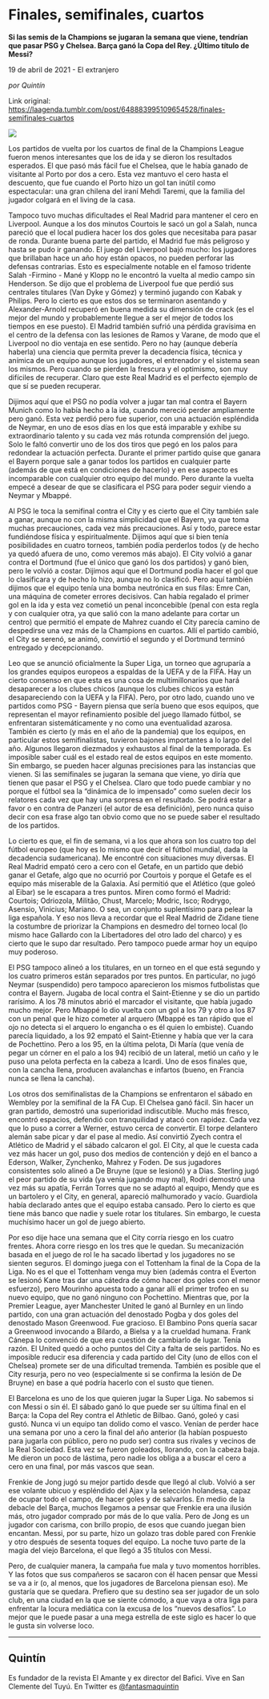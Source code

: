 # Finales, semifinales, cuartos

**Si las semis de la Champions se jugaran la semana que viene, tendrían que pasar PSG y Chelsea. Barça ganó la Copa del Rey. ¿Último título de Messi?**

19 de abril de 2021 - El extranjero

_por Quintín_

Link original: https://laagenda.tumblr.com/post/648883995109654528/finales-semifinales-cuartos

![](https://64.media.tumblr.com/99a8655e5d57214e34cefc88a598afd9/1efb5b12eb79ec95-ad/s500x750/e9e43cb00aec7dad6c3fa52aed82f102983c4756.jpg)

Los partidos de vuelta por los cuartos de final de la Champions League fueron menos interesantes que los de ida y se dieron los resultados esperados. El que pasó más fácil fue el Chelsea, que le había ganado de visitante al Porto por dos a cero. Esta vez mantuvo el cero hasta el descuento, que fue cuando el Porto hizo un gol tan inútil como espectacular: una gran chilena del iraní Mehdi Taremi, que la familia del jugador colgará en el living de la casa. 

Tampoco tuvo muchas dificultades el Real Madrid para mantener el cero en Liverpool. Aunque a los dos minutos Courtois le sacó un gol a Salah, nunca pareció que el local pudiera hacer los dos goles que necesitaba para pasar de ronda. Durante buena parte del partido, el Madrid fue más peligroso y hasta se pudo ir ganando. El juego del Liverpool bajó mucho: los jugadores que brillaban hace un año hoy están opacos, no pueden perforar las defensas contrarias. Esto es especialmente notable en el famoso tridente Salah -Firmino - Mané y Klopp no le encontró la vuelta al medio campo sin Henderson. Se dijo que el problema de Liverpool fue que perdió sus centrales titulares (Van Dyke y Gómez) y terminó jugando con Kabak y Philips. Pero lo cierto es que estos dos se terminaron asentando y Alexander-Arnold recuperó en buena medida su dimensión de crack (es el mejor del mundo y probablemente llegue a ser el mejor de todos los tiempos en ese puesto). El Madrid también sufrió una pérdida gravísima en el centro de la defensa con las lesiones de Ramos y Varane, de modo que el Liverpool no dio ventaja en ese sentido. Pero no hay (aunque debería haberla) una ciencia que permita prever la decadencia física, técnica y anímica de un equipo aunque los jugadores, el entrenador y el sistema sean los mismos. Pero cuando se pierden la frescura y el optimismo, son muy difíciles de recuperar. Claro que este Real Madrid es el perfecto ejemplo de que sí se pueden recuperar. 

Dijimos aquí que el PSG no podía volver a jugar tan mal contra el Bayern Munich como lo había hecho a la ida, cuando mereció perder ampliamente pero ganó. Esta vez perdió pero fue superior, con una actuación espléndida de Neymar, en uno de esos días en los que está imparable y exhibe su extraordinario talento y su cada vez más rotunda comprensión del juego. Solo le faltó convertir uno de los dos tiros que pegó en los palos para redondear la actuación perfecta. Durante el primer partido quise que ganara el Bayern porque sale a ganar todos los partidos en cualquier parte (además de que está en condiciones de hacerlo) y en ese aspecto es incomparable con cualquier otro equipo del mundo. Pero durante la vuelta empecé a desear de que se clasificara el PSG para poder seguir viendo a Neymar y Mbappé. 



Al PSG le toca la semifinal contra el City y es cierto que el City también sale a ganar, aunque no con la misma simplicidad que el Bayern, ya que toma muchas precauciones, cada vez más precauciones. Así y todo, parece estar fundiéndose física y espiritualmente. Dijimos aquí que si bien tenía posibilidades en cuatro torneos, también podía perderlos todos (y de hecho ya quedó afuera de uno, como veremos más abajo). El City volvió a ganar contra el Dortmund (fue el único que ganó los dos partidos) y ganó bien, pero le volvió a costar. Dijimos aquí que el Dortmund podía hacer el gol que lo clasificara y de hecho lo hizo, aunque no lo clasificó. Pero aquí también dijimos que el equipo tenía una bomba neutrónica en sus filas: Emre Can, una máquina de cometer errores decisivos. Can había regalado el primer gol en la ida y esta vez cometió un penal inconcebible (penal con esta regla y con cualquier otra, ya que salió con la mano adelante para cortar un centro) que permitió el empate de Mahrez cuando el City parecía camino de despedirse una vez más de la Champions en cuartos. Allí el partido cambió, el City se serenó, se animó, convirtió el segundo y el Dortmund terminó entregado y decepcionando. 

Leo que se anunció oficialmente la Super Liga, un torneo que agruparía a los grandes equipos europeos a espaldas de la UEFA y de la FIFA. Hay un cierto consenso en que esta es una cosa de multimillonarios que hará desaparecer a los clubes chicos (aunque los clubes chicos ya están desapareciendo con la UEFA y la FIFA). Pero, por otro lado, cuando uno ve partidos como PSG - Bayern piensa que sería bueno que esos equipos, que representan el mayor refinamiento posible del juego llamado fútbol, se enfrentaran sistemáticamente y no como una eventualidad azarosa. También es cierto (y más en el año de la pandemia) que los equipos, en particular estos semifinalistas, tuvieron bajones importantes a lo largo del año. Algunos llegaron diezmados y exhaustos al final de la temporada. Es imposible saber cuál es el estado real de estos equipos en este momento. Sin embargo, se pueden hacer algunas precisiones para las instancias que vienen. Si las semifinales se jugaran la semana que viene, yo diría que tienen que pasar el PSG y el Chelsea. Claro que todo puede cambiar y no porque el fútbol sea la “dinámica de lo impensado” como suelen decir los relatores cada vez que hay una sorpresa en el resultado. Se podrá estar a favor o en contra de Panzeri (el autor de esa definición), pero nunca quiso decir con esa frase algo tan obvio como que no se puede saber el resultado de los partidos. 

Lo cierto es que, el fin de semana, vi a los que ahora son los cuatro top del fútbol europeo (que hoy es lo mismo que decir el fútbol mundial, dada la decadencia sudamericana). Me encontré con situaciones muy diversas. El Real Madrid empató cero a cero con el Getafe, en un partido que debió ganar el Getafe, algo que no ocurrió por Courtois y porque el Getafe es el equipo más miserable de la Galaxia. Así permitió que el Atlético (que goleó al Eibar) se le escapara a tres puntos. Miren como formó el Madrid: Courtois; Odriozola, Militão, Chust, Marcelo; Modric, Isco; Rodrygo, Asensio, Vinicius; Mariano. O sea, un conjunto suplentísimo para pelear la liga española. Y eso nos lleva a recordar que el Real Madrid de Zidane tiene la costumbre de priorizar la Champions en desmedro del torneo local (lo mismo hace Gallardo con la Libertadores del otro lado del charco) y es cierto que le supo dar resultado. Pero tampoco puede armar hoy un equipo muy poderoso. 

El PSG tampoco alineó a los titulares, en un torneo en el que está segundo y los cuatro primeros están separados por tres puntos. En particular, no jugó Neymar (suspendido) pero tampoco aparecieron los mismos futbolistas que contra el Bayern. Jugaba de local contra el Saint-Etienne y se dio un partido rarísimo. A los 78 minutos abrió el marcador el visitante, que había jugado mucho mejor. Pero Mbappé lo dio vuelta con un gol a los 79 y otro a los 87 con un penal que le hizo cometer al arquero (Mbappé es tan rápido que el ojo no detecta si el arquero lo engancha o es él quien lo embiste). Cuando parecía liquidado, a los 92 empató el Saint-Etienne y había que ver la cara de Pochettino. Pero a los 95, en la última pelota, Di María (que venía de pegar un córner en el palo a los 94) recibió de un lateral, metió un caño y le puso una pelota perfecta en la cabeza a Icardi. Uno de esos finales que, con la cancha llena, producen avalanchas e infartos (bueno, en Francia nunca se llena la cancha). 

Los otros dos semifinalistas de la Champions se enfrentaron el sábado en Wembley por la semifinal de la FA Cup. El Chelsea ganó fácil. Sin hacer un gran partido, demostró una superioridad indiscutible. Mucho más fresco, encontró espacios, defendió con tranquilidad y atacó con rapidez. Cada vez que lo puso a correr a Werner, estuvo cerca de convertir. El torpe delantero alemán sabe picar y dar el pase al medio. Así convirtió Zyech contra el Atlético de Madrid y el sábado calcaron el gol. El City, al que le cuesta cada vez más hacer un gol, puso dos medios de contención y dejó en el banco a Ederson, Walker, Zynchenko, Mahrez y Foden. De sus jugadores consistentes solo alineó a De Bruyne (que se lesionó) y a Dias. Sterling jugó el peor partido de su vida (ya venía jugando muy mal), Rodri demostró una vez más su apatía, Ferrán Torres que no se adaptó al equipo, Mendy que es un bartolero y el City, en general, apareció malhumorado y vacío. Guardiola había declarado antes que el equipo estaba cansado. Pero lo cierto es que tiene más banco que nadie y suele rotar los titulares. Sin embargo, le cuesta muchísimo hacer un gol de juego abierto. 

Por eso dije hace una semana que el City corría riesgo en los cuatro frentes. Ahora corre riesgo en los tres que le quedan. Su mecanización basada en el juego de rol le ha sacado libertad y los jugadores no se sienten seguros. El domingo juega con el Tottenham la final de la Copa de la Liga. No es el que el Tottenham venga muy bien (además contra el Everton se lesionó Kane tras dar una cátedra de cómo hacer dos goles con el menor esfuerzo), pero Mourinho apuesta todo a ganar allí el primer trofeo en su nuevo equipo, que no ganó ninguno con Pochettino. Mientras que, por la Premier League, ayer Manchester United le ganó al Burnley en un lindo partido, con una gran actuación del denostado Pogba y dos goles del denostado Mason Greenwood. Fue gracioso. El Bambino Pons quería sacar a Greenwood invocando a Bilardo, a Bielsa y a la crueldad humana. Frank Cánepa lo convenció de que era cuestión de cambiarlo de lugar. Tenía razón. El United quedó a ocho puntos del City a falta de seis partidos. No es imposible reducir esa diferencia y cada partido del City (uno de ellos con el Chelsea) promete ser de una dificultad tremenda. También es posible que el City resurja, pero no veo (especialmente si se confirma la lesión de De Bruyne) en base a qué podría hacerlo con el susto que tienen. 

El Barcelona es uno de los que quieren jugar la Super Liga. No sabemos si con Messi o sin él. El sábado ganó lo que puede ser su última final en el Barça: la Copa del Rey contra el Athletic de Bilbao. Ganó, goleó y casi gustó. Nunca vi un equipo tan dolido como el vasco. Venían de perder hace una semana por uno a cero la final del año anterior (la habían pospuesto para jugarla con público, pero no pudo ser) contra sus rivales y vecinos de la Real Sociedad. Esta vez se fueron goleados, llorando, con la cabeza baja. Me dieron un poco de lástima, pero nadie los obliga a a buscar el cero a cero en una final, por más vascos que sean. 

  

Frenkie de Jong jugó su mejor partido desde que llegó al club. Volvió a ser ese volante ubicuo y espléndido del Ajax y la selección holandesa, capaz de ocupar todo el campo, de hacer goles y de salvarlos. En medio de la debacle del Barça, muchos llegamos a pensar que Frenkie era una ilusión más, otro jugador comprado por más de lo que valía. Pero de Jong es un jugador con carisma, con brillo propio, de esos que cuando juegan bien encantan. Messi, por su parte, hizo un golazo tras doble pared con Frenkie y otro después de sesenta toques del equipo. La noche tuvo parte de la magia del viejo Barcelona, el que llegó a 35 títulos con Messi. 

Pero, de cualquier manera, la campaña fue mala y tuvo momentos horribles. Y las fotos que sus compañeros se sacaron con él hacen pensar que Messi se va a ir (o, al menos, que los jugadores de Barcelona piensan eso). Me gustaría que se quedara. Prefiero que su destino sea ser jugador de un solo club, en una ciudad en la que se siente cómodo, a que vaya a otra liga para enfrentar la locura mediática con la excusa de los “nuevos desafíos”. Lo mejor que le puede pasar a una mega estrella de este siglo es hacer lo que le gusta sin volverse loco. 

  


---

Quintín
-------

 Es fundador de la revista El Amante y ex director del Bafici. Vive en San Clemente del Tuyú. En Twitter es [@fantasmaquintin](https://twitter.com/fantasmaquintin) 

